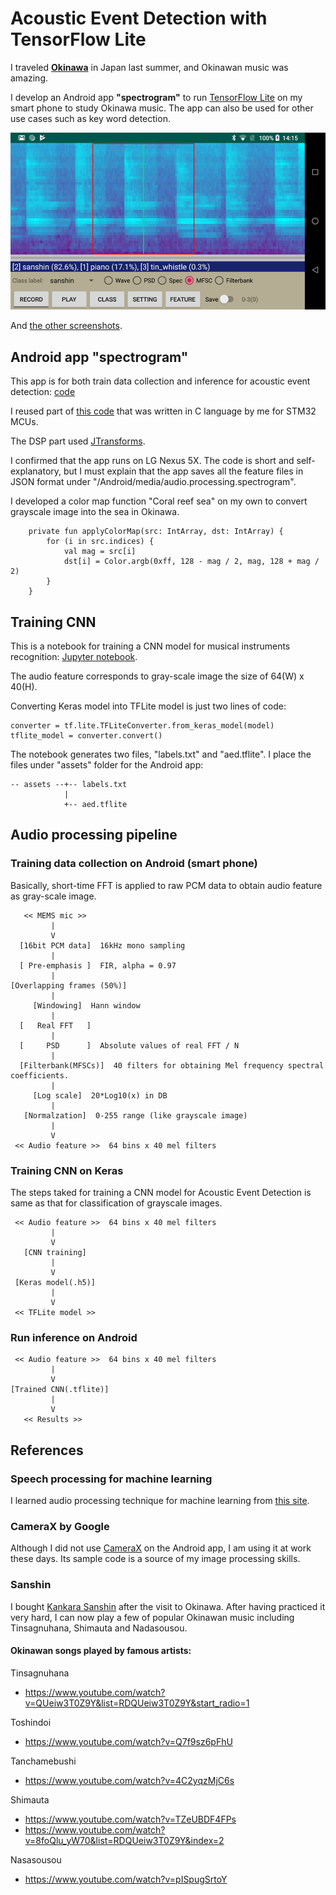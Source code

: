 # Acoustic Event Detection with TensorFlow Lite

I traveled **[Okinawa](https://en.wikipedia.org/wiki/Okinawa_Island)** in Japan last summer, and Okinawan music was amazing.

I develop an Android app **"spectrogram"** to run [TensorFlow Lite](https://www.tensorflow.org/lite?hl=ja) on my smart phone to study Okinawa music. The app can also be used for other use cases such as key word detection.

![android_app](./doc/android_app.png)

And [the other screenshots](./SCREENSHOTS.md).

## Android app "spectrogram"

This app is for both train data collection and inference for acoustic event detection: [code](./android)

I reused part of [this code](https://github.com/araobp/acoustic-features/tree/master/stm32/acoustic_feature_camera) that was written in C language by me for STM32 MCUs.

The DSP part used [JTransforms](https://github.com/wendykierp/JTransforms).

I confirmed that the app runs on LG Nexus 5X. The code is short and self-explanatory, but I must explain that the app saves all the feature files in JSON format under "/Android/media/audio.processing.spectrogram".

I developed a color map function "Coral reef sea" on my own to convert grayscale image into the sea in Okinawa.

```
    private fun applyColorMap(src: IntArray, dst: IntArray) {
        for (i in src.indices) {
            val mag = src[i]
            dst[i] = Color.argb(0xff, 128 - mag / 2, mag, 128 + mag / 2)
        }
    }
```

## Training CNN

This is a notebook for training a CNN model for musical instruments recognition: [Jupyter notebook](https://nbviewer.jupyter.org/github/araobp/android-aed/blob/master/keras/training.ipynb).

The audio feature corresponds to gray-scale image the size of 64(W) x 40(H).

Converting Keras model into TFLite model is just two lines of code:
```
converter = tf.lite.TFLiteConverter.from_keras_model(model)
tflite_model = converter.convert()
```

The notebook generates two files, "labels.txt" and "aed.tflite". I place the files under "assets" folder for the Android app:
```
-- assets --+-- labels.txt
            |
            +-- aed.tflite
```

## Audio processing pipeline

### Training data collection on Android (smart phone)

Basically, short-time FFT is applied to raw PCM data to obtain audio feature as gray-scale image.

```
   << MEMS mic >>
         |
         V
  [16bit PCM data]  16kHz mono sampling
         |
  [ Pre-emphasis ]  FIR, alpha = 0.97
         |
[Overlapping frames (50%)]
         |
     [Windowing]  Hann window
         |
  [   Real FFT   ]
         |
  [     PSD      ]  Absolute values of real FFT / N
         |
  [Filterbank(MFSCs)]  40 filters for obtaining Mel frequency spectral coefficients.
         |
     [Log scale]  20*Log10(x) in DB
         |
   [Normalzation]  0-255 range (like grayscale image)
         |
         V
 << Audio feature >>  64 bins x 40 mel filters

```

### Training CNN on Keras

The steps taked for training a CNN model for Acoustic Event Detection is same as that for classification of grayscale images.

```
 << Audio feature >>  64 bins x 40 mel filters
         |
         V
   [CNN training]
         |
         V
 [Keras model(.h5)]
         |
         V
 << TFLite model >>

```

### Run inference on Android

```
 << Audio feature >>  64 bins x 40 mel filters
         |
         V
[Trained CNN(.tflite)]
         |
         V
   << Results >>
```

## References

### Speech processing for machine learning

I learned audio processing technique for machine learning from [this site](https://haythamfayek.com/2016/04/21/speech-processing-for-machine-learning.html).

### CameraX by Google

Although I did not use [CameraX](https://developer.android.com/training/camerax) on the Android app, I am using it at work these days. Its sample code is a source of my image processing skills.

### Sanshin

I bought [Kankara Sanshin](https://www.machidaya.jp/en/shop/kankara-sansin-en/kankarasanshin-en/kankara-sanshin-shamisen-diy-kit-%EF%BC%8B-e-learning/) after the visit to Okinawa. After having practiced it very hard, I can now play a few of popular Okinawan music including Tinsagnuhana, Shimauta and Nadasousou.

#### Okinawan songs played by famous artists:

Tinsagnuhana
- https://www.youtube.com/watch?v=QUeiw3T0Z9Y&list=RDQUeiw3T0Z9Y&start_radio=1

Toshindoi
- https://www.youtube.com/watch?v=Q7f9sz6pFhU

Tanchamebushi
- https://www.youtube.com/watch?v=4C2yqzMjC6s

Shimauta
- https://www.youtube.com/watch?v=TZeUBDF4FPs
- https://www.youtube.com/watch?v=8foQlu_yW70&list=RDQUeiw3T0Z9Y&index=2

Nasasousou
- https://www.youtube.com/watch?v=pISpugSrtoY
